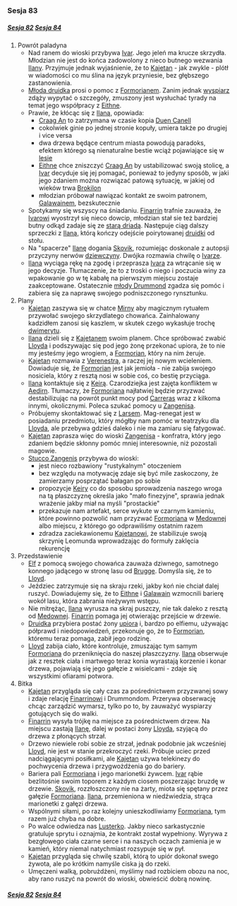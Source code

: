 ### Sesja 83
##### [Sesja 82](#sesja-082) [Sesja 84](#sesja-084)
1. Powrót paladyna
    - Nad ranem do wioski przybywa [Ivar](#p_ivar). Jego jeleń ma krucze skrzydła. Młodzian nie jest do końca zadowolony z nieco butnego wezwania [Ilany](#g_ilana). Przyjmuje jednak wyjaśnienie, że to [Kajetan](#g_kajetan) - jak zwykle - plótł w wiadomości co mu ślina na język przyniesie, bez głębszego zastanowienia.
    - [Młoda druidka](#g_ilana) prosi o pomoc z [Formorianem](#p_formorian). Zanim jednak [wyspiarz](#p_ivar) zdąży wypytać o szczegóły, zmuszony jest wysłuchać tyrady na temat jego współpracy z [Eithne](#p_eithne).
    - Prawie, że kłócąc się z [Ilaną](#g_ilana), opowiada:
        - [Craag An](#l_craag_an) to zatrzymana w czasie kopia [Duen Canell](#l_duen_canell)
        - cokolwiek ginie po jednej stronie kopuły, umiera także po drugiej i vice versa
        - dwa drzewa będące centrum miasta powodują paradoks, efektem którego są nienaturalne bestie wciąż pojawiające się w [lesie](#l_brokilon)
        - [Eithne](#p_eithne) chce zniszczyć [Craag An](#l_craag_an) by ustabilizować swoją stolicę, a [Ivar](#p_ivar) decyduje się jej pomagać, ponieważ to jedyny sposób, w jaki jego zdaniem można rozwiązać patową sytuację, w jakiej od wieków trwa [Brokilon](#l_brokilon)
        - młodzian próbował nawiązać kontakt ze swoim patronem, [Galawainem](#p_galawain), bezskutecznie
    - Spotykamy się wszyscy na śniadaniu. [Finarrin](#p_druid_finarrin) trafnie zauważa, że [Ivarowi](#p_ivar) wyostrzył się nieco dowcip, młodzian stał sie też bardziej butny odkąd zadaje się ze [starą driadą](#p_eithne). Następuje ciąg dalszy sprzeczki z [Ilaną](#g_ilana), którą kończy odejście poirytowanej [druidki](#g_ilana) od stołu.
    - Na "spacerze" [Ilanę](#g_ilana) dogania [Skovik](#p_skovik), rozumiejąc doskonale z autopsji przyczyny nerwów [dziewczyny](#g_ilana). Dwójka rozmawia chwilę o [Ivarze](#p_ivar). 
    - [Ilana](#g_ilana) wyciąga rękę na zgodę i przeprasza [Ivara](#p_ivar) za wtrącanie się w jego decyzje. Tłumaczenie, że to z troski o niego i poczucia winy za wpakowanie go w tę kabałę na pierwszym miejscu zostaje zaakceptowane. Ostatecznie [młody Drummond](#p_ivar) zgadza się pomóc i zabiera się za naprawę swojego podniszczonego rynsztunku.
2. Plany
    - [Kajetan](#g_kajetan) zaszywa się w chatce [Mirny](#p_mirna) aby magicznym rytuałem przywołać swojego skrzydlatego chowańca. Zainhalowany kadzidłem zanosi się kaszlem, w skutek czego wykasłuje trochę [dwimerytu](#r_dwimeryt).
    - [Ilana](#g_ilana) dzieli się z [Kajetanem](#g_kajetan) swoim planem. Chce spróbować zwabić [Lloyda](#p_lloyd) i podszywając się pod jego żonę przekonać upiora, że to nie my jesteśmy jego wrogiem, a [Formorian](#p_formorian), który na nim żeruje.
    - [Kajetan](#g_kajetan) rozmawia z [Verenestrą](#p_verenestra), a raczej jej nowym wcieleniem. Dowiaduje się, że [Formorian](#p_formorian) jest jak jemioła - nie zabija swojego nosiciela, który z resztą nosi w sobie coś, co bestię przyciąga.
    - [Ilana](#g_ilana) kontaktuje się z [Keirą](#p_keira_metz). Czarodziejka jest zajęta konfliktem w [Aedirn](#l_aedirn). Tłumaczy, że [Formoriana](#p_formorian) najłatwiej będzie przyzwać destabilizując na powrót punkt mocy pod [Carreras](#l_carreras) wraz z kilkoma innymi, okolicznymi. Poleca szukać pomocy u [Zangenisa](#p_zangenis).
    - Próbujemy skontaktować się z [Larsem](#p_lars). Mag-renegat jest w posiadaniu przedmiotu, który mógłby nam pomóc w teatrzyku dla [Lloyda](#p_lloyd), ale przebywa gdzieś daleko i nie ma zamiaru się fatygować.
    - [Kajetan](#g_kajetan) zaprasza więc do wioski [Zangenisa](#p_zangenis) - konfratra, który jego zdaniem będzie skłonny pomóc mniej interesownie, niż pozostali magowie.
    - [Stucco Zangenis](#p_zangenis) przybywa do wioski:
        - jest nieco rozbawiony "rustykalnym" otoczeniem
        - bez względu na motywację zdaje się być mile zaskoczony, że zamierzamy posprzątać bałagan po sobie
        - propozycje [Keiry](#p_keira_metz) co do sposobu sprowadzenia naszego wroga na tą płaszczyznę określa jako "mało finezyjne", sprawia jednak wrażenie jakby miał na myśli "prostackie"
        - przekazuje nam artefakt, serce wykute w czarnym kamieniu, które powinno pozwolić nam przyzwać [Formoriana](#p_formorian) w [Medownej](#l_medowna) albo miejscu, z którego go odprawiliśmy ostatnim razem
        - zdradza zaciekawionemu [Kajetanowi](#g_kajetan), że stabilizuje swoją skrzynię Leomunda wprowadzając do formuły zaklęcia rekurencję
3. Przedstawienie
    - [Elf](#g_kajetan) z pomocą swojego chowańca zauważa dziwnego, samotnego konnego jadącego w stronę lasu od [Brugge](#l_m_brugge). Domyśla się, że to [Lloyd](#p_lloyd).
    - Jeździec zatrzymuje się na skraju rzeki, jakby koń nie chciał dalej ruszyć. Dowiadujemy się, że to [Eithne](#p_eithne) i [Galawain](#p_galawain) wzmocnili barierę wokół lasu, która zabrania nieżywym wstępu.
    - Nie mitrężąc, [Ilana](#g_ilana) wyrusza na skraj puszczy, nie tak daleko z resztą od [Medownej](#l_medowna). [Finarrin](#p_druid_finarrin) pomaga jej otwierając przejście w drzewie.
    - [Druidka](#g_ilana) przybiera postać żony [upiora](#p_lloyd) i, bardzo po elfiemu, używając półprawd i niedopowiedzeń, przekonuje go, że to [Formorian](#p_formorian), któremu teraz pomaga, zabił jego rodzinę.
    - [Lloyd](#p_lloyd) zabija ciało, które kontroluje, zmuszając tym samym [Formoriana](#p_formorian) do przeniknięcia do naszej płaszczyzny. [Ilana](#g_ilana) obserwuje jak z resztek ciała i martwego teraz konia wyrastają korzenie i konar drzewa, pojawiają się jego gałęzie z wisielcami - zdaje się wszystkimi ofiarami potwora.
4. Bitka
    - [Kajetan](#g_kajetan) przygląda się cały czas za pośrednictwem przyzwanej sowy i zdaje relację [Finarrinowi](#p_druid_finarrin) i Drummondom. Przerywa obserwację chcąc zarządzić wymarsz, tylko po to, by zauważyć wyspiarzy gotujących się do walki.
    - [Finarrin](#p_druid_finarrin) wysyła trójkę na miejsce za pośrednictwem drzew. Na miejscu zastają [Ilanę](#g_ilana), dalej w postaci żony [Lloyda](#p_lloyd), szyjącą do drzewa z płonących strzał.
    - Drzewo niewiele robi sobie ze strzał, jednak podobnie jak wcześniej [Lloyd](#p_lloyd), nie jest w stanie przekroczyć rzeki. Próbuje uciec przed nadciągającymi posiłkami, ale [Kajetan](#g_kajetan) używa telekinezy do pochwycenia drzewa i przygwożdżenia go do bariery. 
    - Bariera pali [Formoriana](#p_formorian) i jego marionetki żywcem. [Ivar](#p_ivar) rąbie bezlitośnie swoim toporem z każdym ciosem poszerzając bruzdę w drzewie. [Skovik](#p_skovik), rozzłoszczony nie na żarty, miota się spętany przez gałęzie [Formoriana](#p_formorian). [Ilana](#g_ilana), przemieniona w niedźwiedzia, strąca marionetki z gałęzi drzewa.
    - Wspólnymi siłami, po raz kolejny unieszkodliwiamy [Formoriana](#p_formorian), tym razem już chyba na dobre.
    - Po walce odwiedza nas [Lusterko](#p_gaunter). Jakby nieco sarkastycznie gratuluje sprytu i oznajmia, że kontrakt został wypełniony. Wyrywa z bezgłowego ciała czarne serce i na naszych oczach zamienia je w kamień, który niemal natychmiast rozsypuje się w pył.
    - [Kajetan](#g_kajetan) przygląda się chwilę szabli, którą to upiór dokonał swego żywota, ale po krótkim namyśle ciska ją do rzeki.
    - Umęczeni walką, pobrużdżeni, myślimy nad rozbiciem obozu na noc, aby rano ruszyć na powrót do wioski, obwieścić dobrą nowinę.

##### [Sesja 82](#sesja-082) [Sesja 84](#sesja-084)